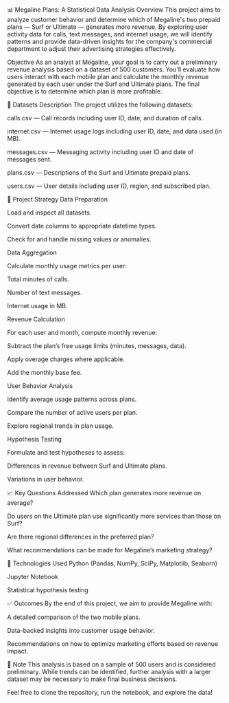 📊 Megaline Plans: A Statistical Data Analysis
Overview
This project aims to analyze customer behavior and determine which of Megaline's two prepaid plans — Surf or Ultimate — generates more revenue. By exploring user activity data for calls, text messages, and internet usage, we will identify patterns and provide data-driven insights for the company's commercial department to adjust their advertising strategies effectively.

Objective
As an analyst at Megaline, your goal is to carry out a preliminary revenue analysis based on a dataset of 500 customers. You'll evaluate how users interact with each mobile plan and calculate the monthly revenue generated by each user under the Surf and Ultimate plans. The final objective is to determine which plan is more profitable.

📂 Datasets Description
The project utilizes the following datasets:

calls.csv — Call records including user ID, date, and duration of calls.

internet.csv — Internet usage logs including user ID, date, and data used (in MB).

messages.csv — Messaging activity including user ID and date of messages sent.

plans.csv — Descriptions of the Surf and Ultimate prepaid plans.

users.csv — User details including user ID, region, and subscribed plan.

🧭 Project Strategy
Data Preparation

Load and inspect all datasets.

Convert date columns to appropriate datetime types.

Check for and handle missing values or anomalies.

Data Aggregation

Calculate monthly usage metrics per user:

Total minutes of calls.

Number of text messages.

Internet usage in MB.

Revenue Calculation

For each user and month, compute monthly revenue:

Subtract the plan’s free usage limits (minutes, messages, data).

Apply overage charges where applicable.

Add the monthly base fee.

User Behavior Analysis

Identify average usage patterns across plans.

Compare the number of active users per plan.

Explore regional trends in plan usage.

Hypothesis Testing

Formulate and test hypotheses to assess:

Differences in revenue between Surf and Ultimate plans.

Variations in user behavior.

📈 Key Questions Addressed
Which plan generates more revenue on average?

Do users on the Ultimate plan use significantly more services than those on Surf?

Are there regional differences in the preferred plan?

What recommendations can be made for Megaline’s marketing strategy?

🔧 Technologies Used
Python (Pandas, NumPy, SciPy, Matplotlib, Seaborn)

Jupyter Notebook

Statistical hypothesis testing

✅ Outcomes
By the end of this project, we aim to provide Megaline with:

A detailed comparison of the two mobile plans.

Data-backed insights into customer usage behavior.

Recommendations on how to optimize marketing efforts based on revenue impact.

📌 Note
This analysis is based on a sample of 500 users and is considered preliminary. While trends can be identified, further analysis with a larger dataset may be necessary to make final business decisions.

Feel free to clone the repository, run the notebook, and explore the data!
